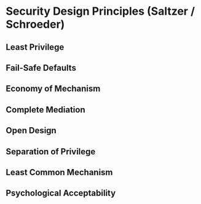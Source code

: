 # Security Design Principles (Saltzer / Schroeder)

## Least Privilege

## Fail-Safe Defaults

## Economy of Mechanism

## Complete Mediation

## Open Design

## Separation of Privilege

## Least Common Mechanism

## Psychological Acceptability

